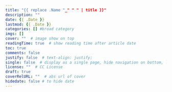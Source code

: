 ```yaml
---
title: "{{ replace .Name "_" " " | title }}"
description: ""
date: {{ .Date }}
lastmod: {{ .Date }}
categories: [] #broad category
imgs: []
cover: ""  # image show on top
readingTime: true  # show reading time after article date
toc: true
comments: false
justify: false  # text-align: justify;
single: false  # display as a single page, hide navigation on bottom, like as about page.
license: ""  # CC License
draft: true
coverRelURL: ""  # abs url of cover
hidedate: false # to hide date
---
```


